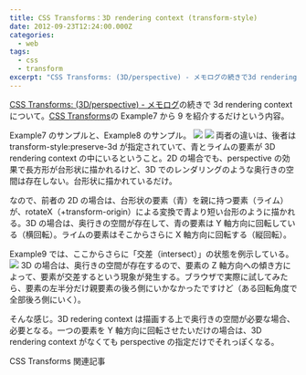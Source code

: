 ```yaml
---
title: CSS Transforms：3D rendering context (transform-style)
date: 2012-09-23T12:24:00.000Z
categories:
  - web
tags:
  - css
  - transform
excerpt: "CSS Transforms: (3D/perspective) - メモログの続きで3d rendering contextについて。CSS TransformsのExample7から9を紹介するだけという内容。"
---
```


[CSS Transforms: (3D/perspective) - メモログ](/2012/09/css_transforms_3d_and_perspective/)の続きで 3d rendering context について。[CSS Transforms](http://www.w3.org/TR/css3-transforms/#perspective-matrix-computation)の Example7 から 9 を紹介するだけという内容。

Example7 のサンプルと、Example8 のサンプル。 ![](http://www.w3.org/TR/css3-transforms/examples/3d-rendering-context-flat.png) ![](http://www.w3.org/TR/css3-transforms/examples/3d-rendering-context-3d.png) 両者の違いは、後者は transform-style:preserve-3d が指定されていて、青とライムの要素が 3D rendering context の中にいるということ。2D の場合でも、perspective の効果で長方形が台形状に描かれるけど、3D でのレンダリングのような奥行きの空間は存在しない。台形状に描かれているだけ。

なので、前者の 2D の場合は、台形状の要素（青）を親に持つ要素（ライム）が、rotateX（+transform-origin）による変換で青より短い台形のように描かれる。3D の場合は、奥行きの空間が存在して、青の要素は Y 軸方向に回転している（横回転）。ライムの要素はそこからさらに X 軸方向に回転する（縦回転）。

Example9 では、ここからさらに「交差（intersect）」の状態を例示している。 ![](http://www.w3.org/TR/css3-transforms/examples/3d-intersection.png) 3D の場合は、奥行きの空間が存在するので、要素の Z 軸方向への傾き方によって、要素が交差するという現象が発生する。ブラウザで実際に試してみたら、要素の左半分だけ親要素の後ろ側にいかなかったですけど（ある回転角度で全部後ろ側にいく）。

そんな感じ。3D redering context は描画する上で奥行きの空間が必要な場合、必要となる。一つの要素を Y 軸方向に回転させたいだけの場合は、3D rendering context がなくても perspective の指定だけでそれっぽくなる。

CSS Transforms 関連記事

